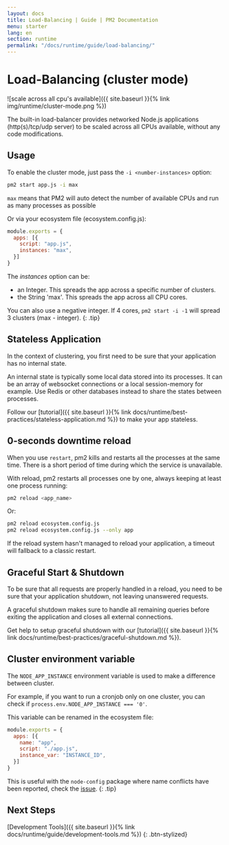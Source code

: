 ```yaml
---
layout: docs
title: Load-Balancing | Guide | PM2 Documentation
menu: starter
lang: en
section: runtime
permalink: "/docs/runtime/guide/load-balancing/"
---
```


# Load-Balancing (cluster mode)

![scale across all cpu's available]({{ site.baseurl }}{% link img/runtime/cluster-mode.png %})

The built-in load-balancer provides networked Node.js applications (http(s)/tcp/udp server) to be scaled across all CPUs available, without any code modifications.

## Usage

To enable the cluster mode, just pass the `-i <number-instances>` option:

```bash
pm2 start app.js -i max
```

`max` means that PM2 will auto detect the number of available CPUs and run as many processes as possible

Or via your ecosystem file (ecosystem.config.js):

```javascript
module.exports = {
  apps: [{
    script: "app.js",
    instances: "max",
  }]
}
```

The *instances* option can be:
- an Integer. This spreads the app across a specific number of clusters.
- the String 'max'. This spreads the app across all CPU cores.

 You can also use a negative integer. If 4 cores, `pm2 start -i -1` will spread 3 clusters (max - integer).
{: .tip}

## Stateless Application

In the context of clustering, you first need to be sure that your application has no internal state.

An internal state is typically some local data stored into its processes. It can be an array of websocket connections or a local session-memory for example. Use Redis or other databases instead to share the states between processes.

Follow our [tutorial]({{ site.baseurl }}{% link docs/runtime/best-practices/stateless-application.md %}) to make your app stateless.

## 0-seconds downtime reload

When you use `restart`, pm2 kills and restarts all the processes at the same time. There is a short period of time during which the service is unavailable.

With reload, pm2 restarts all processes one by one, always keeping at least one process running:
```bash
pm2 reload <app_name>
```

Or:

```bash
pm2 reload ecosystem.config.js
pm2 reload ecosystem.config.js --only app
```

If the reload system hasn't managed to reload your application, a timeout will fallback to a classic restart.

## Graceful Start & Shutdown

To be sure that all requests are properly handled in a reload, you need to be sure that your application shutdown, not leaving unanswered requests.

A graceful shutdown makes sure to handle all remaining queries before exiting the application and closes all external connections.

Get help to setup graceful shutdown with our [tutorial]({{ site.baseurl }}{% link docs/runtime/best-practices/graceful-shutdown.md %}).

## Cluster environment variable

The `NODE_APP_INSTANCE` environment variable is used to make a difference between cluster.

For example, if you want to run a cronjob only on one cluster, you can check if `process.env.NODE_APP_INSTANCE === '0'`.

This variable can be renamed in the ecosystem file:

```javascript
module.exports = {
  apps: [{
    name: "app",
    script: "./app.js",
    instance_var: "INSTANCE_ID",
  }]
}
```

 This is useful with the `node-config` package where name conflicts have been reported, check the [issue](https://github.com/Unitech/pm2/issues/2045).
{: .tip}

## Next Steps

[Development Tools]({{ site.baseurl }}{% link docs/runtime/guide/development-tools.md %})
{: .btn-stylized}
